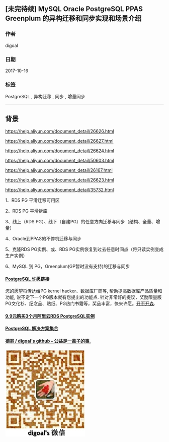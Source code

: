 ## [未完待续] MySQL Oracle PostgreSQL PPAS Greenplum 的异构迁移和同步实现和场景介绍
                       
### 作者      
digoal      
      
### 日期       
2017-10-16      
        
### 标签      
PostgreSQL , 异构迁移 , 同步 , 增量同步  
                  
----                  
                   
## 背景  

https://help.aliyun.com/document_detail/26626.html

https://help.aliyun.com/document_detail/26627.html

https://help.aliyun.com/document_detail/26624.html

https://help.aliyun.com/document_detail/50603.html

https://help.aliyun.com/document_detail/26167.html

https://help.aliyun.com/document_detail/26623.html

https://help.aliyun.com/document_detail/35732.html



1、RDS PG 平滑迁移可用区

2、RDS PG 平滑拆库

3、线上（RDS PG）、线下（自建PG）的任意方向迁移与同步（结构、全量、增量）

4、Oracle到PPAS的不停机迁移与同步

5、克隆RDS PG实例、或、RDS PG实例恢复到过去任意时间点（将只读实例变成生产实例）

6、MySQL 到 PG，Greenplum(GP暂时没有支持)的迁移与同步
   
  
  
  
  
  
  
  
  
  
  
  
  
  
  
  
  
  
  
  
  
  
  
  
  
  
  
  
  
  
  
  
  
  
  
  
  
  
  
  
  
  
  
  
  
  
  
  
  
  
  
  
  
  
  
  
  
  
  
  
  
  
  
  
  
  
  
  
  
  
  
  
  
  
#### [PostgreSQL 许愿链接](https://github.com/digoal/blog/issues/76 "269ac3d1c492e938c0191101c7238216")
您的愿望将传达给PG kernel hacker、数据库厂商等, 帮助提高数据库产品质量和功能, 说不定下一个PG版本就有您提出的功能点. 针对非常好的提议，奖励限量版PG文化衫、纪念品、贴纸、PG热门书籍等，奖品丰富，快来许愿。[开不开森](https://github.com/digoal/blog/issues/76 "269ac3d1c492e938c0191101c7238216").  
  
  
#### [9.9元购买3个月阿里云RDS PostgreSQL实例](https://www.aliyun.com/database/postgresqlactivity "57258f76c37864c6e6d23383d05714ea")
  
  
#### [PostgreSQL 解决方案集合](https://yq.aliyun.com/topic/118 "40cff096e9ed7122c512b35d8561d9c8")
  
  
#### [德哥 / digoal's github - 公益是一辈子的事.](https://github.com/digoal/blog/blob/master/README.md "22709685feb7cab07d30f30387f0a9ae")
  
  
![digoal's wechat](../pic/digoal_weixin.jpg "f7ad92eeba24523fd47a6e1a0e691b59")
  
